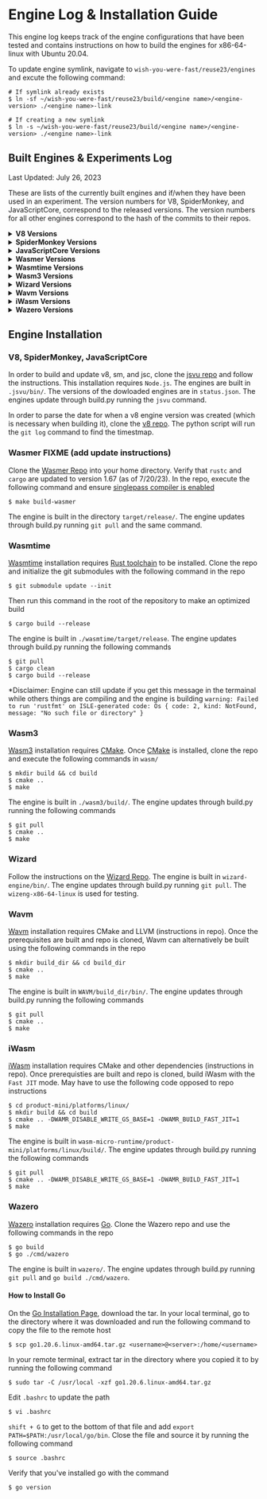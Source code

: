 # Engine Log & Installation Guide

This engine log keeps track of the engine configurations that have been tested and contains instructions on how to build the engines for x86-64-linux with Ubuntu 20.04.

To update engine symlink, navigate to `wish-you-were-fast/reuse23/engines` and excute the following command:
```
# If symlink already exists
$ ln -sf ~/wish-you-were-fast/reuse23/build/<engine name>/<engine-version> ./<engine name>-link

# If creating a new symlink
$ ln -s ~/wish-you-were-fast/reuse23/build/<engine name>/<engine-version> ./<engine name>-link
```    

## Built Engines & Experiments Log
Last Updated: July 26, 2023

These are lists of the currently built engines and if/when they have been used in an experiment. The version numbers for V8, SpiderMonkey, and JavaScriptCore, correspond to the released versions. The version numbers for all other engines correspond to the hash of the commits to their repos.

<details>
<summary><b>V8 Versions</b></summary>
<br>
<ul>
    <li>11.7.105 (tested 2023-07-25)</li>
    <li>11.7.254 (tested 2023-07-26)</li>
</ul>
</details>

<details>
<summary><b>SpiderMonkey Versions</b></summary>
<br>
<ul>
    <li>114.0 (tested 2023-07-26)</li>
    <li>116.0b1 (tested 2023-07-25)</li>
    <li>116.0b7</li>
</ul>
</details>

<details>
<summary><b>JavaScriptCore Versions</b></summary>
<br>
<ul>
    <li>265838 (tested 2023-07-25)</li>
    <li>266180 (tested 2023-07-26)</li>
</ul>
</details>

<details>
<summary><b>Wasmer Versions</b></summary>
<br>
<ul>
    <li>77898a7767eb7057834fdc1a80b239e6b68cf44e (tested 2023-07-25)</li>
    <li>4380bb3fee503f2cf20f3cf9e662bec243111bd9 (tested 2023-07-26)</li>
</ul>
</details>

<details>
<summary><b>Wasmtime Versions</b></summary>
<br>
<ul>
    <li>0aa00479c9fbb39ef19a9f35d2ed0137454c93f5 (tested 2023-07-25)</li>
    <li>a45abadbc39a57dd3e404231e2751a80cdafa4b0 (tested 2023-07-26)</li>
    <li>dfd6885365b83a40830cf66bcc11e1059e8072ee</li>
    <li>fe69c0437602a59e718de04f1d40bebf0bf51662</li>
</ul>
</details>

<details>
<summary><b>Wasm3 Versions</b></summary>
<br>
<ul>
    <li>6b8bcb1e07bf26ebef09a7211b0a37a446eafd52 (tested 2023-07-25)</li>
    <li>772f8f4648fcba75f77f894a6050db121e7651a2 (tested 2023-07-26)</li>
</ul>
</details>

<details>
<summary><b>Wizard Versions</b></summary>
<br>
<ul>
    <li>45502370cb260e0d6017c2344466e41584e4c18f (tested 2023-07-25)</li>
    <li>d5f0f5e165b239481a3e9eb7d7ca0bebc2ca95f5 (tested 2023-07-26)</li>
    <li>991d10b6993147ddc1b18c16b2b92139a079275f</li>
</ul>
</details>

<details>
<summary><b>Wavm Versions</b></summary>
<br>
<ul>
    <li>3f9a150cac7faf28eab357a2c5b83d2ec740c7d9 (tested 2023-07-25)</li>
</ul>
</details>

<details>
<summary><b>iWasm Versions</b></summary>
<br>
<ul>
    <li>57abdfdb5c19dab7c2f2a126082910f65ffc7af0 (tested 2023-07-25)</li>
    <li>1cafa375680b6ea8b120e0d4d6006521d858ae2d (tested 2023-07-26)</li>
</ul>
</details>

<details>
<summary><b>Wazero Versions</b></summary>
<br>
<ul>
    <li>1cdb72d43163a6c3edd33319b382a0feb0f4d459 (tested 2023-07-25)</li>
    <li>b842d6cbfdf8e6af77a84970ddbdbf0aa2be9f1d (tested 2023-07-26)</li>
</ul>
</details>

## Engine Installation

### V8, SpiderMonkey, JavaScriptCore

In order to build and update v8, sm, and jsc, clone the [jsvu repo](https://github.com/GoogleChromeLabs/jsvu) and follow the instructions. This installation requires `Node.js`. The engines are built in `.jsvu/bin/`. The versions of the dowloaded engines are in `status.json`. The engines update through build.py running the `jsvu` command.

In order to parse the date for when a v8 engine version was created (which is necessary when building it), clone the [v8 repo](https://github.com/v8/v8). The python script will run the `git log` command to find the timestmap.

### Wasmer FIXME (add update instructions)

Clone the [Wasmer Repo](https://github.com/wasmerio/wasmer) into your home directory. Verify that `rustc` and `cargo` are updated to version 1.67 (as of 7/20/23). In the repo, execute the following command and ensure [singlepass compiler is enabled](https://docs.wasmer.io/developers/build-from-source)
```
$ make build-wasmer
```
The engine is built in the directory `target/release/`. The engine updates through build.py running `git pull` and the same command.

### Wasmtime

[Wasmtime](https://github.com/bytecodealliance/wasmtime) installation requires [Rust toolchain](https://www.rust-lang.org/tools/install) to be installed. Clone the repo and initialize the git submodules with the following command in the repo
```
$ git submodule update --init
```
Then run this command in the root of the repository to make an optimized build
```
$ cargo build --release
```
The engine is built in `./wasmtime/target/release`. The engine updates through build.py running the following commands
```
$ git pull
$ cargo clean
$ cargo build --release
```
*Disclaimer: Engine can still update if you get this message in the termainal while others things are compiling and the engine is building `warning: Failed to run 'rustfmt' on ISLE-generated code: Os { code: 2, kind: NotFound, message: "No such file or directory" }`

### Wasm3

[Wasm3](https://github.com/wasm3/wasm3) installation requires [CMake](https://cmake.org/install/). Once [CMake](https://cmake.org/install/) is installed, clone the repo and execute the following commands in `wasm/`
```
$ mkdir build && cd build
$ cmake ..
$ make
```

The engine is built in `./wasm3/build/`. The engine updates through build.py running the following commands
```
$ git pull
$ cmake ..
$ make
```

### Wizard

Follow the instructions on the [Wizard Repo](https://github.com/titzer/wizard-engine/blob/master/doc/Building.md). The engine is built in `wizard-engine/bin/`. The engine updates through build.py running `git pull`. The `wizeng-x86-64-linux` is used for testing.

### Wavm

[Wavm](https://github.com/WAVM/WAVM) installation requires CMake and LLVM (instructions in repo). Once the prerequisites are built and repo is cloned, Wavm can alternatively be built using the following commands in the repo
```
$ mkdir build_dir && cd build_dir
$ cmake ..
$ make
```

The engine is built in `WAVM/build_dir/bin/`. The engine updates through build.py running the following commands
```
$ git pull
$ cmake ..
$ make
```

### iWasm

[iWasm](https://github.com/bytecodealliance/wasm-micro-runtime) installation requires CMake and other dependencies (instructions in repo). Once prerequisties are built and repo is cloned, build iWasm with the `Fast JIT` mode. May have to use the following code opposed to repo instructions
```
$ cd product-mini/platforms/linux/
$ mkdir build && cd build
$ cmake .. -DWAMR_DISABLE_WRITE_GS_BASE=1 -DWAMR_BUILD_FAST_JIT=1
$ make
```

The engine is built in `wasm-micro-runtime/product-mini/platforms/linux/build/`. The engine updates through build.py running the following commands
```
$ git pull
$ cmake .. -DWAMR_DISABLE_WRITE_GS_BASE=1 -DWAMR_BUILD_FAST_JIT=1
$ make
```

### Wazero

[Wazero](https://github.com/tetratelabs/wazero) installation requires [Go](https://go.dev/doc/install). Clone the Wazero repo and use the following commands in the repo
```
$ go build
$ go ./cmd/wazero
```

The engine is built in `wazero/`. The engine updates through build.py running `git pull` and `go build ./cmd/wazero`.

#### How to Install Go

On the [Go Installation Page](https://go.dev/doc/install), download the tar. In your local terminal, go to the directory where it was downloaded and run the following command to copy the file to the remote host
```
$ scp go1.20.6.linux-amd64.tar.gz <username>@<server>:/home/<username>
```
In your remote terminal, extract tar in the directory where you copied it to by running the following command
```
$ sudo tar -C /usr/local -xzf go1.20.6.linux-amd64.tar.gz
```
Edit `.bashrc` to update the path
```
$ vi .bashrc
```
`shift + G` to get to the bottom of that file and add `export PATH=$PATH:/usr/local/go/bin`. Close the file and source it by running the following command
```
$ source .bashrc
```
Verify that you've installed go with the command
```
$ go version
```
